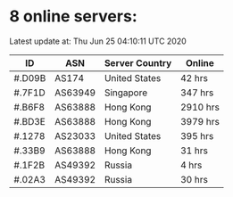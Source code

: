 # 8 online servers:

Latest update at: Thu Jun 25 04:10:11 UTC 2020

| ID | ASN | Server Country | Online |
| -- | --- | -------------- | ------ |
| #.D09B | AS174 | United States | 42 hrs |
| #.7F1D | AS63949 | Singapore | 347 hrs |
| #.B6F8 | AS63888 | Hong Kong | 2910 hrs |
| #.BD3E | AS63888 | Hong Kong | 3979 hrs |
| #.1278 | AS23033 | United States | 395 hrs |
| #.33B9 | AS63888 | Hong Kong | 31 hrs |
| #.1F2B | AS49392 | Russia | 4 hrs |
| #.02A3 | AS49392 | Russia | 30 hrs |

